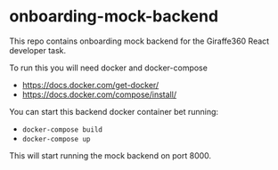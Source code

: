 # onboarding-mock-backend
This repo contains onboarding mock backend for the Giraffe360 React developer task.

To run this you will need docker and docker-compose

- https://docs.docker.com/get-docker/
- https://docs.docker.com/compose/install/

You can start this backend docker container bet running:

- `docker-compose build`
- `docker-compose up`

This will start running the mock backend on port 8000.


